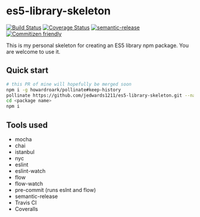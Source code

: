 # es5-library-skeleton

[![Build Status](https://travis-ci.org/jedwards1211/es5-library-skeleton.svg?branch=master)](https://travis-ci.org/jedwards1211/es5-library-skeleton)
[![Coverage Status](https://coveralls.io/repos/github/jedwards1211/es5-library-skeleton/badge.svg?branch=master)](https://coveralls.io/github/jedwards1211/es5-library-skeleton?branch=master)
[![semantic-release](https://img.shields.io/badge/%20%20%F0%9F%93%A6%F0%9F%9A%80-semantic--release-e10079.svg)](https://github.com/semantic-release/semantic-release)
[![Commitizen friendly](https://img.shields.io/badge/commitizen-friendly-brightgreen.svg)](http://commitizen.github.io/cz-cli/)

This is my personal skeleton for creating an ES5 library npm package.  You are welcome to use it.

## Quick start

```sh
# this PR of mine will hopefully be merged soon
npm i -g howardroark/pollinate#keep-history
pollinate https://github.com/jedwards1211/es5-library-skeleton.git --name <package name> --author <your name> --organization <github organization> --description <package description>
cd <package name>
npm i
```

## Tools used

* mocha
* chai
* istanbul
* nyc
* eslint
* eslint-watch
* flow
* flow-watch
* pre-commit (runs eslnt and flow)
* semantic-release
* Travis CI
* Coveralls

